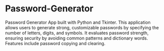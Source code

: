 # Password-Generator
Password Generator App built with Python and Tkinter. This application allows users to generate strong, customizable passwords by specifying the number of letters, digits, and symbols. It evaluates password strength, ensuring security by avoiding common patterns and dictionary words. Features include password copying and clearing.
